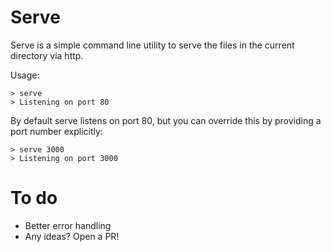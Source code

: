 Serve
=====

Serve is a simple command line utility to serve the files in the current
directory via http.

Usage:

```
> serve
> Listening on port 80
```

By default serve listens on port 80, but you can override this by providing
a port number explicitly:

```
> serve 3000
> Listening on port 3000
```

# To do

* Better error handling
* Any ideas? Open a PR!
